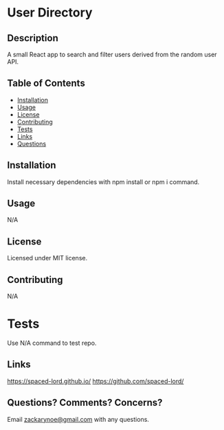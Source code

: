 # User Directory

## Description

A small React app to search and filter users derived from the random user API.

## Table of Contents

- [Installation](#installation)
- [Usage](#usage)
- [License](#license)
- [Contributing](#contributing)
- [Tests](#tests)
- [Links](#links)
- [Questions](#questions)

## Installation

Install necessary dependencies with npm install or npm i command.

## Usage

N/A

## License

Licensed under MIT license.

## Contributing

N/A

# Tests

Use N/A command to test repo.

## Links

https://spaced-lord.github.io/
https://github.com/spaced-lord/

## Questions? Comments? Concerns?

Email zackarynoe@gmail.com with any questions.
